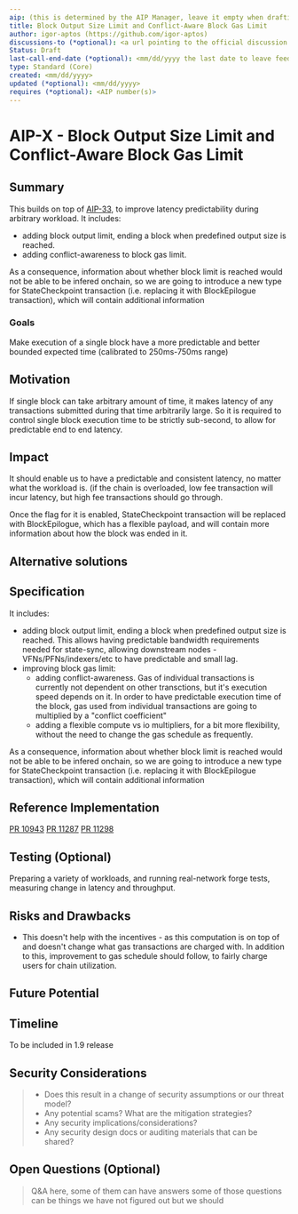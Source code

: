 ```yaml
---
aip: (this is determined by the AIP Manager, leave it empty when drafting)
title: Block Output Size Limit and Conflict-Aware Block Gas Limit
author: igor-aptos (https://github.com/igor-aptos)
discussions-to (*optional): <a url pointing to the official discussion thread>
Status: Draft
last-call-end-date (*optional): <mm/dd/yyyy the last date to leave feedbacks and reviews>
type: Standard (Core)
created: <mm/dd/yyyy>
updated (*optional): <mm/dd/yyyy>
requires (*optional): <AIP number(s)>
---
```


# AIP-X - Block Output Size Limit and Conflict-Aware Block Gas Limit
  
## Summary

This builds on top of [AIP-33](https://github.com/aptos-foundation/AIPs/blob/main/aips/aip-33.md), to improve latency predictability during arbitrary workload.
It includes:
* adding block output limit, ending a block when predefined output size is reached. 
* adding conflict-awareness to block gas limit.

As a consequence, information about whether block limit is reached would not be able to be infered onchain, so we are going to introduce a new type for StateCheckpoint transaction (i.e. replacing it with BlockEpilogue transaction), which will contain additional information

### Goals

Make execution of a single block have a more predictable and better bounded expected time (calibrated to 250ms-750ms range)

## Motivation

If single block can take arbitrary amount of time, it makes latency of any transactions submitted during that time arbitrarily large. So it is required to control single block execution time to be strictly sub-second, to allow for predictable end to end latency.

## Impact

It should enable us to have a predictable and consistent latency, no matter what the workload is. (if the chain is overloaded, low fee transaction will incur latency, but high fee transactions should go through.

Once the flag for it is enabled, StateCheckpoint transaction will be replaced with BlockEpilogue, which has a flexible payload, and will contain more information about how the block was ended in it.

## Alternative solutions

## Specification

It includes:
* adding block output limit, ending a block when predefined output size is reached. This allows having predictable bandwidth requirements needed for state-sync, allowing downstream nodes - VFNs/PFNs/indexers/etc to have predictable and small lag.
* improving block gas limit:
  * adding conflict-awareness. Gas of individual transactions is currently not dependent on other transctions, but it's execution speed depends on it. In order to have predictable execution time of the block, gas used from individual transactions are going to multiplied by a "conflict coefficient"
  * adding a flexible compute vs io multipliers, for a bit more flexibility, without the need to change the gas schedule as frequently.
  
As a consequence, information about whether block limit is reached would not be able to be infered onchain, so we are going to introduce a new type for StateCheckpoint transaction (i.e. replacing it with BlockEpilogue transaction), which will contain additional information

## Reference Implementation

[PR 10943](https://github.com/aptos-labs/aptos-core/pull/10943)
[PR 11287](https://github.com/aptos-labs/aptos-core/pull/11287)
[PR 11298](https://github.com/aptos-labs/aptos-core/pull/11298)

## Testing (Optional)

Preparing a variety of workloads, and running real-network forge tests, measuring change in latency and throughput. 

## Risks and Drawbacks

* This doesn't help with the incentives - as this computation is on top of and doesn't change what gas transactions are charged with. In addition to this, improvement to gas schedule should follow, to fairly charge users for chain utilization.

## Future Potential


## Timeline

To be included in 1.9 release

## Security Considerations

 > - Does this result in a change of security assumptions or our threat model?
 > - Any potential scams? What are the mitigation strategies?
 > - Any security implications/considerations?
 > - Any security design docs or auditing materials that can be shared?

## Open Questions (Optional)

 > Q&A here, some of them can have answers some of those questions can be things we have not figured out but we should
